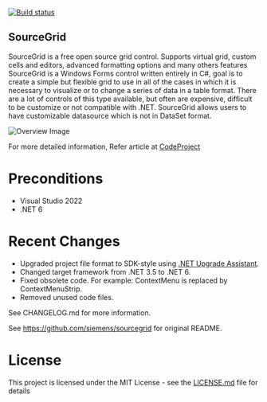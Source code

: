 [![Build status](https://ci.appveyor.com/api/projects/status/bi9kof78cbfrbknf?svg=true)](https://ci.appveyor.com/project/sandhraprakash/sourcegrid)
## SourceGrid

SourceGrid is a free open source grid control. Supports virtual grid, custom cells and editors, advanced formatting options and many others features
SourceGrid is a Windows Forms control written entirely in C#, goal is to create a simple but flexible grid to use in all of the cases in which it is necessary to visualize or to change a series of data in a table format. There are a lot of controls of this type available, but often are expensive, difficult to be customize or not compatible with .NET. SourceGrid allows users to have customizable datasource which is not in DataSet format.

![Overview Image](/img/SourceGrid_Overview.jpg)

For more detailed information, Refer article at [CodeProject](https://www.codeproject.com/Articles/3531/SourceGrid-Open-Source-C-Grid-Control)

# Preconditions

- Visual Studio 2022
- .NET 6

# Recent Changes

- Upgraded project file format to SDK-style using [.NET Upgrade Assistant](https://docs.microsoft.com/en-us/dotnet/core/porting/upgrade-assistant-overview).
- Changed target framework from .NET 3.5 to .NET 6.
- Fixed obsolete code. For example: ContextMenu is replaced by ContextMenuStrip.
- Removed unused code files.

See CHANGELOG.md for more information.

See https://github.com/siemens/sourcegrid for original README.

# License
This project is licensed under the MIT License - see the [LICENSE.md](https://github.com/siemens/sourcegrid/blob/master/LICENSE) file for details 


